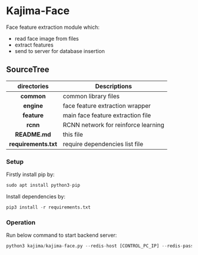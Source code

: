 # Kajima-Face
Face feature extraction module which:

* read face image from files
* extract features
* send to server for database insertion

## SourceTree
|**directories**|**Descriptions**|
|:--:|---|
|**common**|common library files|
|**engine**|face feature extraction wrapper|
|**feature**|main face feature extraction file|
|**rcnn**|RCNN network for reinforce learning|
|**README.md**|this file|
|**requirements.txt**|require dependencies list file|

### Setup
Firstly install pip by:

```python
sudo apt install python3-pip
```

Install dependencies by:

```python
pip3 install -r requirements.txt
```

### Operation
Run below command to start backend server:

```python
python3 kajima/kajima-face.py --redis-host [CONTROL_PC_IP] --redis-passwd ewaic –d
```